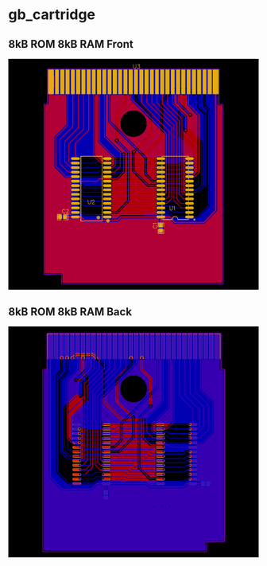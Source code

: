 # gb_cartridge

## 8kB ROM 8kB RAM Front
<img src="./gb_8kBrom_front.png">

## 8kB ROM 8kB RAM Back
<img src="./gb_8kBrom_back.png">